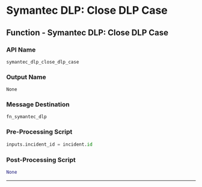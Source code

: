 <!--
    DO NOT MANUALLY EDIT THIS FILE
    THIS FILE IS AUTOMATICALLY GENERATED WITH resilient-sdk codegen
-->

# Symantec DLP: Close DLP Case

## Function - Symantec DLP: Close DLP Case

### API Name
`symantec_dlp_close_dlp_case`

### Output Name
`None`

### Message Destination
`fn_symantec_dlp`

### Pre-Processing Script
```python
inputs.incident_id = incident.id
```

### Post-Processing Script
```python
None
```

---

